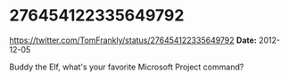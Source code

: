# 276454122335649792
https://twitter.com/TomFrankly/status/276454122335649792
**Date:** 2012-12-05

Buddy the Elf, what's your favorite Microsoft Project command?
